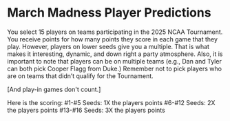 # March Madness Player Predictions

You select 15 players on teams participating in the 2025 NCAA Tournament.  You receive points for how many points they score in each game that they play.  However, players on lower seeds give you a multiple.  That is what makes it interesting, dynamic, and down right a party atmosphere. 
Also, it is important to note that players can be on multiple teams (e.g., Dan and Tyler can both pick Cooper Flagg from Duke.)  Remember not to pick players who are on teams that didn’t qualify for the Tournament.
 
[And play-in games don't count.] 
 
Here is the scoring:
#1-#5 Seeds: 1X the players points
#6-#12 Seeds: 2X the players points
#13-#16 Seeds: 3X the players points
